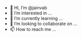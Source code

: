 - 👋 Hi, I’m @jainvab
- 👀 I’m interested in ...
- 🌱 I’m currently learning ...
- 💞️ I’m looking to collaborate on ...
- 📫 How to reach me ...

<!---
jainvab/jainvab is a ✨ special ✨ repository because its `README.md` (this file) appears on your GitHub profile.
You can click the Preview link to take a look at your changes.
--->
